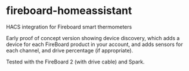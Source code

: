 # fireboard-homeassistant
HACS integration for Fireboard smart thermometers

Early proof of concept version showing device discovery, which adds a device for each FireBoard product in your account, and adds sensors for each channel, and drive percentage (if appropriate).

Tested with the FireBoard 2 (with drive cable) and Spark.
